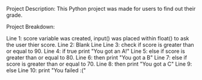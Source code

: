 Project Description: This Python project was made for users to find out their grade.

Project Breakdown:

Line 1: score variable was created, input() was placed within float() to ask the user thier score.
Line 2: Blank Line
Line 3: check if score is greater than or equal to 90.
Line 4: if true print "You got an A!"
Line 5: else if score is greater than or equal to 80.
Line 6: then print "You got a B"
Line 7: else if score is greater than or equal to 70.
Line 8: then print "You got a C"
Line 9: else
Line 10: print "You failed :("
